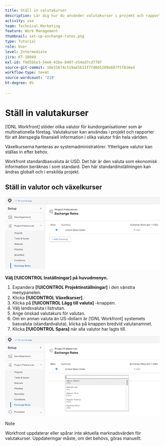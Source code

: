 ```yaml
---
title: Ställ in valutakurser
description: Lär dig hur du använder valutakurser i projekt och rapporter för att spegla finansiell information i olika valutor världen över.
activity: use
team: Technical Marketing
feature: Work Management
thumbnail: set-up-exchange-rates.png
type: Tutorial
role: User
level: Intermediate
jira: KT-10049
exl-id: f0d5bbe3-54e6-41be-8497-e54ad7cd7707
source-git-commit: 16e31674c519ae5b11f7fd665289e697f5f816ed
workflow-type: tm+mt
source-wordcount: '219'
ht-degree: 0%

---
```


# Ställ in valutakurser

[!DNL Workfront] stöder olika valutor för kundorganisationer som är multinationella företag. Valutakurser kan användas i projekt och rapporter för att återspegla finansiell information i olika valutor från hela världen.

Växelkurserna hanteras av systemadministratörer. Ytterligare valutor kan ställas in efter behov.

Workfront standardbasvaluta är USD. Det här är den valuta som ekonomisk information beräknas i som standard. Den här standardinställningen kan ändras globalt och i enskilda projekt.

## Ställ in valutor och växelkurser

![En bild av hur du väljer valutakurser](assets/setting-up-finances-4.png)

**Välj [!UICONTROL Inställningar] på huvudmenyn.**

1. Expandera **[!UICONTROL Projektinställningar]** i den vänstra menypanelen.
1. Klicka **[!UICONTROL Växelkurser]**.
1. Klicka på **[!UICONTROL Lägg till valuta]** -knappen.
1. Välj landsvaluta i listrutan.
1. Ange önskad valutakurs för valutan.
1. Om en annan valuta än US-dollarn är [!DNL Workfront] systemets basvaluta (standardvaluta), klicka på knappen bredvid valutanamnet.
1. Klicka **[!UICONTROL Spara]** när alla valutor har lagts till.

![En bild av hur du lägger till en valuta i valutakurslistan](assets/setting-up-finances-5.png)

>[!NOTE]
>
>Workfront uppdaterar eller spårar inte aktuella marknadsvärden för valutakurser. Uppdateringar måste, om det behövs, göras manuellt.
